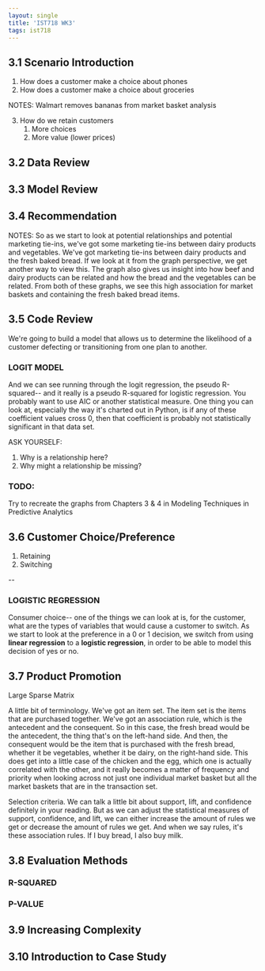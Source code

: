 ```yaml
---
layout: single
title: 'IST718 WK3'
tags: ist718 
---
```


## 3.1 Scenario Introduction

1. How does a customer make a choice about phones
2. How does a customer make a choice about groceries

NOTES: Walmart removes bananas from market basket analysis

3. How do we retain customers
   1. More choices
   2. More value (lower prices)

## 3.2 Data Review


## 3.3 Model Review

## 3.4 Recommendation

NOTES: So as we start to look at potential relationships and potential marketing tie-ins, we've got some marketing tie-ins between dairy products and vegetables. We've got marketing tie-ins between dairy products and the fresh baked bread. If we look at it from the graph perspective, we get another way to view this. The graph also gives us insight into how beef and dairy products can be related and how the bread and the vegetables can be related. From both of these graphs, we see this high association for market baskets and containing the fresh baked bread items.

## 3.5 Code Review

We're going to build a model that allows us to determine the likelihood of a customer defecting or transitioning from one plan to another.

### LOGIT MODEL

And we can see running through the logit regression, the pseudo R-squared-- and it really is a pseudo R-squared for logistic regression. You probably want to use AIC or another statistical measure. One thing you can look at, especially the way it's charted out in Python, is if any of these coefficient values cross 0, then that coefficient is probably not statistically significant in that data set.

ASK YOURSELF:
1. Why is a relationship here?
2. Why might a relationship be missing? 

### TODO:
Try to recreate the graphs from Chapters 3 & 4 in Modeling Techniques in Predictive Analytics

## 3.6 Customer Choice/Preference

1. Retaining
2. Switching

--

### LOGISTIC REGRESSION

Consumer choice-- one of the things we can look at is, for the customer, what are the types of variables that would cause a customer to switch. As we start to look at the preference in a 0 or 1 decision, we switch from using **linear regression** to a **logistic regression**, in order to be able to model this decision of yes or no.

## 3.7 Product Promotion

Large Sparse Matrix

A little bit of terminology. We've got an item set. The item set is the items that are purchased together. We've got an association rule, which is the antecedent and the consequent. So in this case, the fresh bread would be the antecedent, the thing that's on the left-hand side. And then, the consequent would be the item that is purchased with the fresh bread, whether it be vegetables, whether it be dairy, on the right-hand side. This does get into a little case of the chicken and the egg, which one is actually correlated with the other, and it really becomes a matter of frequency and priority when looking across not just one individual market basket but all the market baskets that are in the transaction set.

Selection criteria. We can talk a little bit about support, lift, and confidence definitely in your reading. But as we can adjust the statistical measures of support, confidence, and lift, we can either increase the amount of rules we get or decrease the amount of rules we get. And when we say rules, it's these association rules. If I buy bread, I also buy milk.

## 3.8 Evaluation Methods

### R-SQUARED

### P-VALUE

## 3.9 Increasing Complexity



## 3.10 Introduction to Case Study
